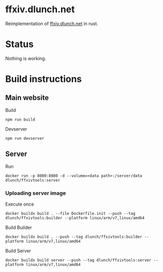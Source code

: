 # ffxiv.dlunch.net

Reimplementation of [ffxiv.dlunch.net](ffxiv.dlunch.net) in rust.

# Status

Nothing is working.

# Build instructions

## Main website

Build

```
npm run build
```

Devserver

```
npm run devserver
```

## Server

Run

```
docker run -p 8080:8080 -d --volume=<data path>:/server/data dlunch/ffxivtools:server
```

### Uploading server image

Execute once

```
docker buildx build . --file Dockerfile.init --push --tag dlunch/ffxivtools:builder --platform linux/arm/v7,linux/amd64
```

Build Builder

```
docker buildx build . --push --tag dlunch/ffxivtools:builder --platform linux/arm/v7,linux/amd64
```

Build Server

```
docker buildx build server --push --tag dlunch/ffxivtools:server --platform linux/arm/v7,linux/amd64
```
